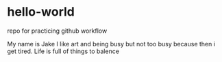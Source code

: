 # hello-world
repo for practicing github workflow

My name is Jake I like art and being busy but not too busy because then i get tired. Life is full of things to balence
